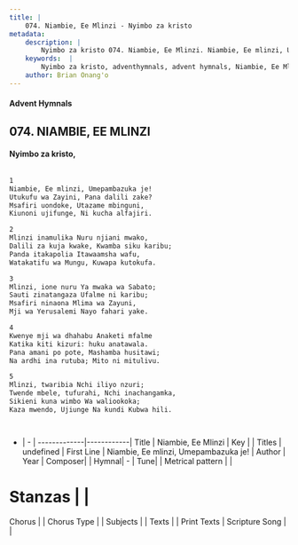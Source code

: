 ```yaml
---
title: |
    074. Niambie, Ee Mlinzi - Nyimbo za kristo
metadata:
    description: |
        Nyimbo za kristo 074. Niambie, Ee Mlinzi. Niambie, Ee mlinzi, Umepambazuka je! Utukufu wa Zayini, Pana dalili zake? Msafiri uondoke, Utazame mbinguni, Kiunoni ujifunge, Ni kucha alfajiri.  
    keywords:  |
        Nyimbo za kristo, adventhymnals, advent hymnals, Niambie, Ee Mlinzi, Niambie, Ee mlinzi, Umepambazuka je!. 
    author: Brian Onang'o
---
```


#### Advent Hymnals
## 074. NIAMBIE, EE MLINZI
####  Nyimbo za kristo,

```txt

1
Niambie, Ee mlinzi, Umepambazuka je!
Utukufu wa Zayini, Pana dalili zake?
Msafiri uondoke, Utazame mbinguni,
Kiunoni ujifunge, Ni kucha alfajiri.

2
Mlinzi inamulika Nuru njiani mwako,
Dalili za kuja kwake, Kwamba siku karibu;
Panda itakapolia Itawaamsha wafu,
Watakatifu wa Mungu, Kuwapa kutokufa.

3
Mlinzi, ione nuru Ya mwaka wa Sabato;
Sauti zinatangaza Ufalme ni karibu;
Msafiri ninaona Mlima wa Zayuni,
Mji wa Yerusalemi Nayo fahari yake.

4
Kwenye mji wa dhahabu Anaketi mfalme
Katika kiti kizuri: huku anatawala.
Pana amani po pote, Mashamba husitawi;
Na ardhi ina rutuba; Mito ni mitulivu.

5
Mlinzi, twaribia Nchi iliyo nzuri;
Twende mbele, tufurahi, Nchi inachangamka,
Sikieni kuna wimbo Wa waliookoka;
Kaza mwendo, Ujiunge Na kundi Kubwa hili.




```

- |   -  |
-------------|------------|
Title | Niambie, Ee Mlinzi |
Key |  |
Titles | undefined |
First Line | Niambie, Ee mlinzi, Umepambazuka je! |
Author | 
Year | 
Composer| |
Hymnal|  - |
Tune|  |
Metrical pattern | |
# Stanzas |  |
Chorus |  |
Chorus Type |  |
Subjects | |
Texts |  |
Print Texts | 
Scripture Song |  |
    
